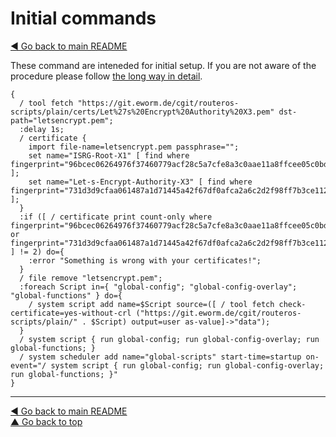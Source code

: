 Initial commands
================

[◀ Go back to main README](README.md)

These command are inteneded for initial setup. If you are not aware of the
procedure please follow [the long way in detail](README.md#the-long-way-in-detail).

    {
      / tool fetch "https://git.eworm.de/cgit/routeros-scripts/plain/certs/Let%27s%20Encrypt%20Authority%20X3.pem" dst-path="letsencrypt.pem";
      :delay 1s;
      / certificate {
        import file-name=letsencrypt.pem passphrase="";
        set name="ISRG-Root-X1" [ find where fingerprint="96bcec06264976f37460779acf28c5a7cfe8a3c0aae11a8ffcee05c0bddf08c6" ];
        set name="Let-s-Encrypt-Authority-X3" [ find where fingerprint="731d3d9cfaa061487a1d71445a42f67df0afca2a6c2d2f98ff7b3ce112b1f568" ];
      }
      :if ([ / certificate print count-only where fingerprint="96bcec06264976f37460779acf28c5a7cfe8a3c0aae11a8ffcee05c0bddf08c6" or fingerprint="731d3d9cfaa061487a1d71445a42f67df0afca2a6c2d2f98ff7b3ce112b1f568" ] != 2) do={
        :error "Something is wrong with your certificates!";
      }
      / file remove "letsencrypt.pem";
      :foreach Script in={ "global-config"; "global-config-overlay"; "global-functions" } do={
        / system script add name=$Script source=([ / tool fetch check-certificate=yes-without-crl ("https://git.eworm.de/cgit/routeros-scripts/plain/" . $Script) output=user as-value]->"data");
      }
      / system script { run global-config; run global-config-overlay; run global-functions; }
      / system scheduler add name="global-scripts" start-time=startup on-event="/ system script { run global-config; run global-config-overlay; run global-functions; }"
    }

---
[◀ Go back to main README](README.md)  
[▲ Go back to top](#top)
